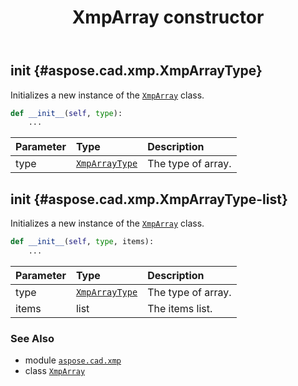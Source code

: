 ﻿---
title: XmpArray constructor
second_title: Aspose.CAD for Python via .NET API References
description: 
type: docs
weight: 10
url: /python-net/aspose.cad.xmp/xmparray/__init__/
is_root: false
---

## __init__ {#aspose.cad.xmp.XmpArrayType}

Initializes a new instance of the [`XmpArray`](/cad/python-net/aspose.cad.xmp/xmparray) class.



```python
def __init__(self, type):
    ...
```


| Parameter | Type | Description |
| :- | :- | :- |
| type | [`XmpArrayType`](/cad/python-net/aspose.cad.xmp/xmparraytype) | The type of array. |


## __init__ {#aspose.cad.xmp.XmpArrayType-list}

Initializes a new instance of the [`XmpArray`](/cad/python-net/aspose.cad.xmp/xmparray) class.



```python
def __init__(self, type, items):
    ...
```


| Parameter | Type | Description |
| :- | :- | :- |
| type | [`XmpArrayType`](/cad/python-net/aspose.cad.xmp/xmparraytype) | The type of array. |
| items | list | The items list. |



### See Also
* module [`aspose.cad.xmp`](../../)
* class [`XmpArray`](/cad/python-net/aspose.cad.xmp/xmparray)
